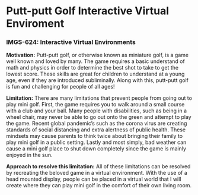 # Putt-putt Golf Interactive Virtual Enviroment
### IMGS-624: Interactive Virtual Environments

**Motivation:** Putt-putt golf, or otherwise known as miniature golf, is a game well known and loved by
many. The game requires a basic understand of math and physics in order to determine the best shot to
take to get the lowest score. These skills are great for children to understand at a young age, even if
they are introduced subliminally. Along with this, putt-putt golf is fun and challenging for people of all
ages!

**Limitation:** There are many limitations that prevent people from going out to play mini golf. First, the
game requires you to walk around a small course with a club and your ball. Many people with
disabilities, such as being in a wheel chair, may never be able to go out onto the green and attempt to
play the game. Recent global pandemic’s such as the corona virus are creating standards of social
distancing and extra alertness of public health. These mindsets may cause parents to think twice about
bringing their family to play mini golf in a public setting. Lastly and most simply, bad weather can cause
a mini golf place to shut down completely since the game is mainly enjoyed in the sun.

**Approach to resolve this limitation:** All of these limitations can be resolved by recreating the beloved
game in a virtual environment. With the use of a head mounted display, people can be placed in a
virtual world that I will create where they can play mini golf in the comfort of their own living room. 

